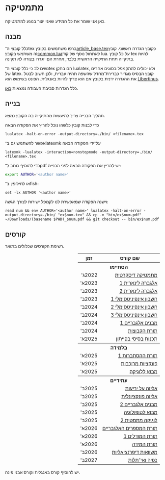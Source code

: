 # מתמטיקה

כאן אני שומר את כל המידע שאני יוצר בנוגע למתמטיקה.

## מבנה
כלל קובצי ה־tex ברפו משתמשים בקובץ<a href="./article_base.tex">article_base.tex</a>כקובץ הגדרה ראשוני.
קובץ זה משתמש בקובץ<a href="./common.lua">common.lua</a>לאתחול נוסף של קוד lua.
על כל קובץ tex להיות בתיקייה תחת התיקייה הראשית בלבד, אחרת הם יוגדרו בצורה לא תקינה.

נשים לב כי כלל קובצי ה־tex הם בתקן lualatex, ולא יכולים להתקמפל בסוגים אחרים של latex.
קובץ הבסיס מגדיר כברירת־מחדל שהשפה תהיה עברית, ולכן חשוב לבטל את ההגדרה ידנית בקובץ אם הוא צריך להיות באנגלית.
הפונט בשימוש הוא [Libertinus](https://github.com/alerque/libertinus).

כלל הגדרות סביבת העבודה נמצאות [כאן](https://github.com/D95-waka/DotFiles/tree/master/nvim).

## בנייה
תהליך הבנייה צריך להיעשות מהתיקייה בה הקובץ נמצא.

כדי לבנות קובץ כלשהו נוכל להריץ את הפקודה הבאה
```console
lualatex -halt-on-error -output-directory=./bin/ <filename>.tex
```
אפשר להשתמש גם ב־latexmk על־ידי הפקודה הבאה
```console
latexmk -lualatex -interaction=nonstopmode -output-directory=./bin/ <filename>.tex
```

כדי להוסיף כותב ל־pdf יש להריץ את הפקודה הבאה לפני הבנייה:
```bash
export AUTHOR='<author name>'
```
או לחילופין ב־fish:
```fish
set -lx AUTHOR '<author name>'
```
וישנה הפקודה שמאפשרת לנו לקמפל ישירות לצורך הגשה:
```fish
read num && env AUTHOR='<author name>' lualatex -halt-on-error -output-directory=./bin/ "ex$num.tex" && cp -v "bin/ex$num.pdf" ~/Downloads/(basename $PWD)_$num.pdf && git checkout -- bin/ex$num.pdf
```


## קורסים
רשימת הקורסים שכלולים בתואר.
<table dir="rtl">
    <tr>
        <th>שם קורס</th>
        <th>זמן</th>
    </tr>
    <tr>
        <th colspan="2">הסתיימו</th>
    </tr>
    <tr>
        <td><a href="./discrete_mathematics">מתמטיקה דיסקרטית</a></td>
        <td>2022ג'</td>
    </tr>
    <tr>
        <td><a href="./linear_algebra_1">אלגברה לינארית 1</a></td>
        <td>2023א'</td>
    </tr>
    <tr>
        <td><a href="./linear_algebra_2">אלגברה לינארית 2</a></td>
        <td>2023ב'</td>
    </tr>
    <tr>
        <td><a href="./calculus_1">חשבון אינפיניטסימלי 1</a></td>
        <td>2023ב'</td>
    </tr>
    <tr>
        <td><a href="./calculus_2">חשבון אינפיניטסימלי 2</a></td>
        <td>2024ב'</td>
    </tr>
    <tr>
        <td><a href="./calculus_3">חשבון אינפיניטסימלי 3</a></td>
        <td>2024ב'</td>
    </tr>
    <tr>
        <td><a href="./algebraic_structures_1">מבנים אלגבריים 1</a></td>
        <td>2024ב'</td>
    </tr>
    <tr>
        <td><a href="./set_theory">תורת הקבוצות</a></td>
        <td>2024ב'</td>
    </tr>
    <tr>
        <td><a href="https://shnaton.huji.ac.il/index.php/NewSyl/76631">תכנות בסיסי בפייתון</a></td>
        <td>2025א'</td>
    </tr>
    <tr>
        <th colspan="2">בלמידה</th>
    </tr>
    <tr>
        <td><a href="./probability_theory_1">תורת ההסתברות 1</a></td>
        <td>2025א'</td>
    </tr>
    <tr>
        <td><a href="https://shnaton.huji.ac.il/index.php/NewSyl/80519">פונקציות מרוכבות</a></td>
        <td>2025א'</td>
    </tr>
    <tr>
        <td><a href="https://shnaton.huji.ac.il/index.php/NewSyl/80423">מבוא ללוגיקה</a></td>
        <td>2025א'</td>
    </tr>
    <tr>
        <th colspan="2">עתידיים</th>
    </tr>
    <tr>
        <td><a href="https://shnaton.huji.ac.il/index.php/NewSyl/80416">אליזה על יריעות</a></td>
        <td>2025ב'</td>
    </tr>
    <tr>
        <td><a href="https://shnaton.huji.ac.il/index.php/NewSyl/80417">אליזה פונקציונלית</a></td>
        <td>2025ב'</td>
    </tr>
    <tr>
        <td><a href="https://shnaton.huji.ac.il/index.php/NewSyl/80446/">מבנים אלגבריים 2</a></td>
        <td>2025ב'</td>
    </tr>
    <tr>
        <td><a href="https://shnaton.huji.ac.il/index.php/NewSyl/80516">מבוא לטופולוגיה</a></td>
        <td>2025ב'</td>
    </tr>
    <tr>
        <td><a href="https://shnaton.huji.ac.il/index.php/NewSyl/80424">לוגיקה מתמטית 2</a></td>
        <td>2025ב'</td>
    </tr>
    <tr>
        <td><a href="https://shnaton.huji.ac.il/index.php/NewSyl/80756">תורת המספרים האלגבריים</a></td>
        <td>2026א'</td>
    </tr>
    <tr>
        <td><a href="https://shnaton.huji.ac.il/index.php/NewSyl/80616">תורת המודלים 1</a></td>
        <td>2026א'</td>
    </tr>
    <tr>
        <td><a href="https://shnaton.huji.ac.il/index.php/NewSyl/80517">תורת המידה</a></td>
        <td>2026א'</td>
    </tr>
    <tr>
        <td><a href="https://shnaton.huji.ac.il/index.php/NewSyl/80320">משוואות דיפרנציאליות</a></td>
        <td>2026ב'</td>
    </tr>
    <tr>
        <td><a href="https://shnaton.huji.ac.il/index.php/NewSyl/80579">כפיה ואי־תלות</a></td>
        <td>2027ב'</td>
    </tr>
</table>

יש להוסיף קורס באנגלית וקורס אבני פינה.
